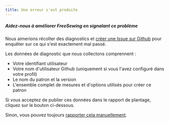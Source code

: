 ```yaml
---
title: Une erreur s'est produite
---
```


##### Aidez-nous à améliorer FreeSewing en signalant ce problème

Nous aimerions récolter des diagnostics et [créer une Issue sur Github](https://github.com/freesewing/freesewing/issues/new) pour enquêter sur ce qui s'est exactement mal passé.

Les données de diagnostic que nous collectons comprennent :

- Votre identifiant utilisateur
- Votre nom d'utilisateur Github (uniquement si vous l'avez configuré dans votre profil)
- Le nom du patron et la version
- L'ensemble complet de mesures et d'options utilisés pour créer ce patron

Si vous acceptez de publier ces données dans le rapport de plantage, cliquez sur le bouton ci-dessous.

Sinon, vous pouvez toujours [rapporter cela manuellement](https://github.com/freesewing/freesewing/issues/new).
